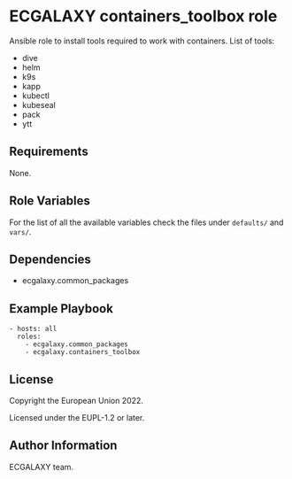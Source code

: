 ECGALAXY containers_toolbox role
========

Ansible role to install tools required to work with containers.
List of tools:
- dive
- helm
- k9s
- kapp
- kubectl
- kubeseal
- pack
- ytt

Requirements
------------

None.


Role Variables
--------------

For the list of all the available variables check the files under `defaults/` and `vars/`.

Dependencies
------------

- ecgalaxy.common_packages


Example Playbook
----------------

    - hosts: all
      roles:
        - ecgalaxy.common_packages
        - ecgalaxy.containers_toolbox

License
-------

Copyright the European Union 2022.

Licensed under the EUPL-1.2 or later.

Author Information
------------------

ECGALAXY team.
